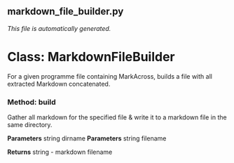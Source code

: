 ## markdown_file_builder.py
_This file is automatically generated._

# Class: MarkdownFileBuilder
For a given programme file containing MarkAcross, builds a file with all extracted Markdown concatenated.

### Method: build
Gather all markdown for the specified file & write it to a markdown file in the same directory.

__Parameters__
        string dirname
__Parameters__
        string filename

__Returns__ string - markdown filename

